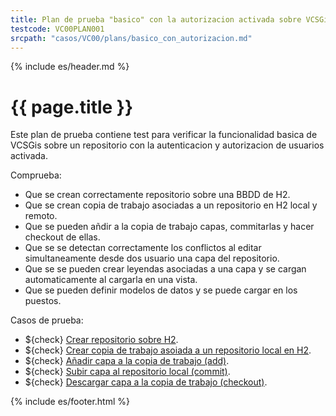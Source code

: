 ```yaml
---
title: Plan de prueba "basico" con la autorizacion activada sobre VCSGis
testcode: VC00PLAN001
srcpath: "casos/VC00/plans/basico_con_autorizacion.md"
---
```


{% include es/header.md %}

# {{ page.title }}

Este plan de prueba contiene test para verificar la funcionalidad basica de VCSGis sobre 
un repositorio con la autenticacion y autorizacion de usuarios activada.

Comprueba:
* Que se crean correctamente repositorio sobre una BBDD de H2.
* Que se crean copia de trabajo asociadas a un repositorio en H2 local y remoto.
* Que se pueden añdir a la copia de trabajo capas, commitarlas y hacer checkout de ellas.
* Que se se detectan correctamente los conflictos al editar simultaneamente desde dos usuario una capa del repositorio.
* Que se se pueden crear leyendas asociadas a una capa y se cargan automaticamente al cargarla en una vista.
* Que se pueden definir modelos de datos y se puede cargar en los puestos.

Casos de prueba:
* ${check} [Crear repositorio sobre H2](../CR00/CP000/testVC00CR00CP001.md).
* ${check} [Crear copia de trabajo asoiada a un repositorio local en H2](../CW00/CP000/testVC00CW00CP000.md).
* ${check} [Añadir capa a la copia de trabajo (add)](../AD00/CP000/testVC00AD00CP001.md).
* ${check} [Subir capa al repositorio local (commit)](../CI00/CP000/testVC00CI00CP001.md).
* ${check} [Descargar capa a la copia de trabajo (checkout)](../CO00/CP000/testVC00CO00CP001.md).


{% include es/footer.html %}


